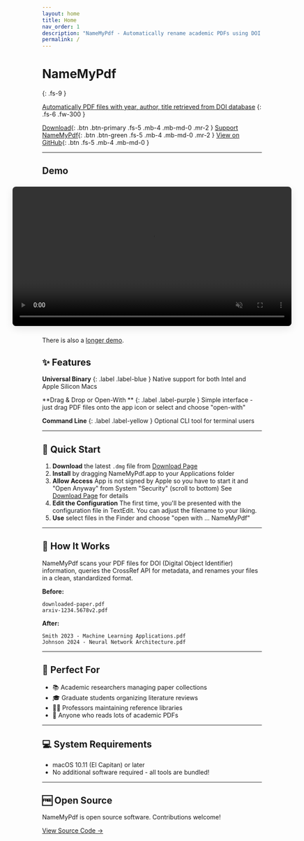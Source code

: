 ```yaml
---
layout: home
title: Home
nav_order: 1
description: "NameMyPdf - Automatically rename academic PDFs using DOI metadata"
permalink: /
---
```


# NameMyPdf

{: .fs-9 }

[Automatically PDF files with year, author, title retrieved from DOI database](#)
{: .fs-6 .fw-300 }

[Download](/download.html){: .btn .btn-primary .fs-5 .mb-4 .mb-md-0 .mr-2 } <!-- VERSION-UPDATE-MARKER -->
[Support NameMyPdf](/donate.html){: .btn .btn-green .fs-5 .mb-4 .mb-md-0 .mr-2 }
[View on GitHub](https://github.com/literatecomputing/name-my-pdf){: .btn .fs-5 .mb-4 .mb-md-0 }

---

## Demo

<div class="home-video-wrapper" style="margin: 1.5rem 0; display:flex; justify-content:center;">
	<video autoplay muted loop playsinline preload="metadata" style="width:100%; min-width:640px; max-width:1048px; border-radius:8px; box-shadow:0 6px 18px rgba(0,0,0,0.1); outline:none;">
		<source src="/images/NameMyPdf-big.mp4" type="video/mp4">
		Your browser does not support the video tag.
	</video>
</div>

There is also a [longer demo](/demo/).

## ✨ Features

**Universal Binary**
{: .label .label-blue }
Native support for both Intel and Apple Silicon Macs

**Drag & Drop or Open-With **
{: .label .label-purple }
Simple interface - just drag PDF files onto the app icon or select and choose "open-with"

**Command Line**
{: .label .label-yellow }
Optional CLI tool for terminal users

---

## 🚀 Quick Start

1. **Download** the latest `.dmg` file from [Download Page](/download.html) <!-- VERSION-UPDATE-MARKER -->
2. **Install** by dragging NameMyPdf.app to your Applications folder
3. **Allow Access** App is not signed by Apple so you have to start it and "Open Anyway" from System "Security" (scroll to bottom) See [Download Page](/download.html) for details
4. **Edit the Configuration** The first time, you'll be presented with the configuration file in TextEdit. You can adjust the filename to your liking.
5. **Use** select files in the Finder and choose "open with ... NameMyPdf"

---

## 📖 How It Works

NameMyPdf scans your PDF files for DOI (Digital Object Identifier) information, queries the CrossRef API for metadata, and renames your files in a clean, standardized format.

**Before:**

```
downloaded-paper.pdf
arxiv-1234.5678v2.pdf
```

**After:**

```
Smith 2023 - Machine Learning Applications.pdf
Johnson 2024 - Neural Network Architecture.pdf
```

---

## 🎯 Perfect For

- 📚 Academic researchers managing paper collections
- 🎓 Graduate students organizing literature reviews
- 👨‍🏫 Professors maintaining reference libraries
- 📝 Anyone who reads lots of academic PDFs

---

## 💻 System Requirements

- macOS 10.11 (El Capitan) or later
- No additional software required - all tools are bundled!

---

## 🆓 Open Source

NameMyPdf is open source software. Contributions welcome!

[View Source Code →](https://github.com/literatecomputing/name-my-pdf)
